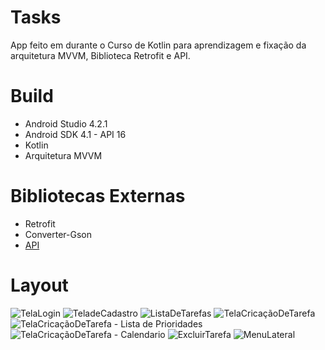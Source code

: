 # Tasks
App feito em durante o Curso de Kotlin para aprendizagem e fixação da arquitetura MVVM, Biblioteca Retrofit e API.


# Build
* Android Studio 4.2.1
* Android SDK 4.1 - API 16
* Kotlin
* Arquitetura MVVM


# Bibliotecas Externas

* Retrofit
* Converter-Gson
* [API](http://devmasterteam.com/cursoandroid/api)


# Layout

![TelaLogin](https://github.com/AthosPrescinato/Tasks/blob/main/image/Login.jpg)
![TeladeCadastro](https://github.com/AthosPrescinato/Tasks/blob/main/image/Cadastro%20de%20Usuario.jpg)
![ListaDeTarefas](https://github.com/AthosPrescinato/Tasks/blob/main/image/Lista%20de%20Tarefas.jpg)
![TelaCricaçãoDeTarefa](https://github.com/AthosPrescinato/Tasks/blob/main/image/Cria%C3%A7%C3%A3o%20da%20Tarefas.jpg)
![TelaCricaçãoDeTarefa - Lista de Prioridades](https://github.com/AthosPrescinato/Tasks/blob/main/image/Cria%C3%A7%C3%A3o%20da%20Tarefa%20-%20Lista%20de%20Prioridade.jpg)
![TelaCricaçãoDeTarefa - Calendario](https://github.com/AthosPrescinato/Tasks/blob/main/image/Cria%C3%A7%C3%A3o%20da%20Tarefas%20-%20Calendario.jpg)
![ExcluirTarefa](https://github.com/AthosPrescinato/Tasks/blob/main/image/Excluir%20tarefa.jpg)
![MenuLateral](https://github.com/AthosPrescinato/Tasks/blob/main/image/Menu%20Lateral%20-%20Op%C3%A7%C3%B5es%20de%20visualiza%C3%A7%C3%A3o.jpg)

